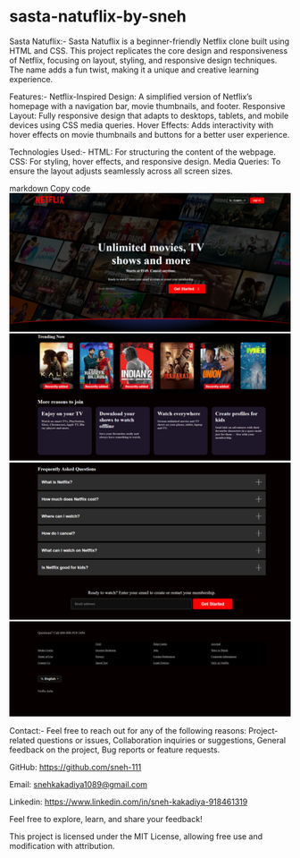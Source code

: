 # sasta-natuflix-by-sneh

Sasta Natuflix:-
Sasta Natuflix is a beginner-friendly Netflix clone built using HTML and CSS. This project replicates the core design and responsiveness of Netflix, focusing on layout, styling, and responsive design techniques. The name adds a fun twist, making it a unique and creative learning experience.

Features:-
Netflix-Inspired Design: A simplified version of Netflix’s homepage with a navigation bar, movie thumbnails, and footer.
Responsive Layout: Fully responsive design that adapts to desktops, tablets, and mobile devices using CSS media queries.
Hover Effects: Adds interactivity with hover effects on movie thumbnails and buttons for a better user experience.

Technologies Used:-
HTML: For structuring the content of the webpage.
CSS: For styling, hover effects, and responsive design.
Media Queries: To ensure the layout adjusts seamlessly across all screen sizes.

markdown
Copy code
![Screenshot of Sasta Natuflix](sasta-natuflix-screenshot-1.png)
![Screenshot of Sasta Natuflix](sasta-natuflix-screenshot-2.png)  
![Screenshot of Sasta Natuflix](sasta-natuflix-screenshot-3.png)  
![Screenshot of Sasta Natuflix](sasta-natuflix-screenshot-4.png)  

Contact:-
Feel free to reach out for any of the following reasons:
Project-related questions or issues,
Collaboration inquiries or suggestions,
General feedback on the project,
Bug reports or feature requests.

GitHub: https://github.com/sneh-111

Email: snehkakadiya1089@gmail.com

Linkedin: https://www.linkedin.com/in/sneh-kakadiya-918461319

Feel free to explore, learn, and share your feedback!

This project is licensed under the MIT License, allowing free use and modification with attribution.







